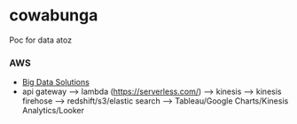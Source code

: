 # cowabunga
Poc for data atoz

### AWS
- [Big Data Solutions](https://aws.amazon.com/mp/scenarios/bi/)
- api gateway --> lambda (https://serverless.com/) --> kinesis --> kinesis firehose --> redshift/s3/elastic search --> Tableau/Google Charts/Kinesis Analytics/Looker

